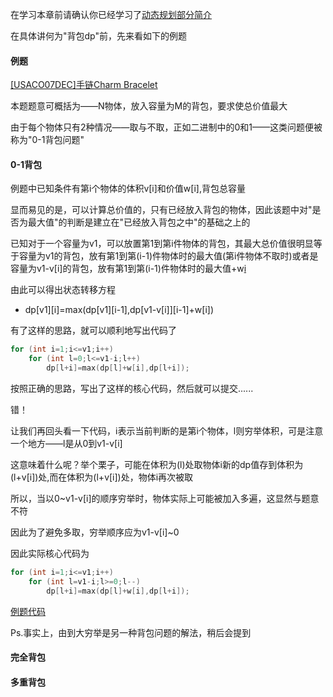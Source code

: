 在学习本章前请确认你已经学习了[动态规划部分简介](/dp/)

在具体讲何为"背包dp"前，先来看如下的例题

#### 例题

[\[USACO07DEC\]手链Charm Bracelet](https://www.luogu.org/problemnew/show/P2871)

本题题意可概括为——N物体，放入容量为M的背包，要求使总价值最大

由于每个物体只有2种情况——取与不取，正如二进制中的0和1——这类问题便被称为"0-1背包问题"

#### 0-1背包

例题中已知条件有第i个物体的体积v[i]和价值w[i],背包总容量

显而易见的是，可以计算总价值的，只有已经放入背包的物体，因此该题中对"是否为最大值"的判断是建立在"已经放入背包之中"的基础之上的

已知对于一个容量为v1，可以放置第1到第i件物体的背包，其最大总价值很明显等于容量为v1的背包，放有第1到第(i-1)件物体时的最大值(第i件物体不取时)或者是容量为v1-v[i]的背包，放有第1到第(i-1)件物体时的最大值+w[i](第i件物体取时)

由此可以得出状态转移方程

-   dp[v1][i]=max(dp[v1][i-1],dp[v1-v\[i\]][i-1]+w[i])

有了这样的思路，就可以顺利地写出代码了

```cpp
for (int i=1;i<=v1;i++)
    for (int l=0;l<=v1-i;l++)
        dp[l+i]=max(dp[l]+w[i],dp[l+i]);
```

按照正确的思路，写出了这样的核心代码，然后就可以提交......

错！

让我们再回头看一下代码，i表示当前判断的是第i个物体，l则穷举体积，可是注意一个地方——l是从0到v1-v[i]

这意味着什么呢？举个栗子，可能在体积为(l)处取物体i新的dp值存到体积为(l+v[i])处,而在体积为(l+v[i])处，物体i再次被取

所以，当以0~v1-v[i]的顺序穷举时，物体实际上可能被加入多遍，这显然与题意不符

因此为了避免多取，穷举顺序应为v1-v[i]~0

因此实际核心代码为

```cpp
for (int i=1;i<=v1;i++)
    for (int l=v1-i;l>=0;l--)
        dp[l+i]=max(dp[l]+w[i],dp[l+i]);
```

[例题代码](https://www.luogu.org/paste/2mb5d46q)

Ps.事实上，由到大穷举是另一种背包问题的解法，稍后会提到

#### 完全背包

#### 多重背包
